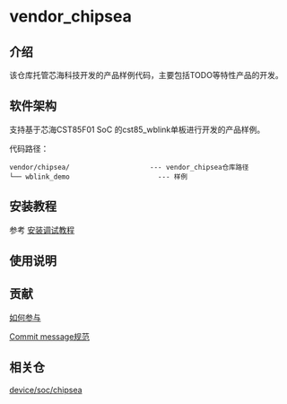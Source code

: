 # vendor_chipsea

## 介绍

该仓库托管芯海科技开发的产品样例代码，主要包括TODO等特性产品的开发。

## 软件架构

支持基于芯海CST85F01 SoC 的cst85_wblink单板进行开发的产品样例。

代码路径：

```
vendor/chipsea/                    --- vendor_chipsea仓库路径
└── wblink_demo                      --- 样例
```

## 安装教程

参考 [安装调试教程](https://gitee.com/openharmony-sig/device_soc_chipsea/blob/master/README.md)

## 使用说明


## 贡献

[如何参与](https://gitee.com/openharmony/docs/blob/HEAD/zh-cn/contribute/%E5%8F%82%E4%B8%8E%E8%B4%A1%E7%8C%AE.md)

[Commit message规范](https://gitee.com/openharmony/device_qemu/wikis/Commit%20message%E8%A7%84%E8%8C%83?sort_id=4042860)

## 相关仓

[device/soc/chipsea](https://gitee.com/openharmony/device_soc_chipsea/blob/HEAD/README_zh.md)

